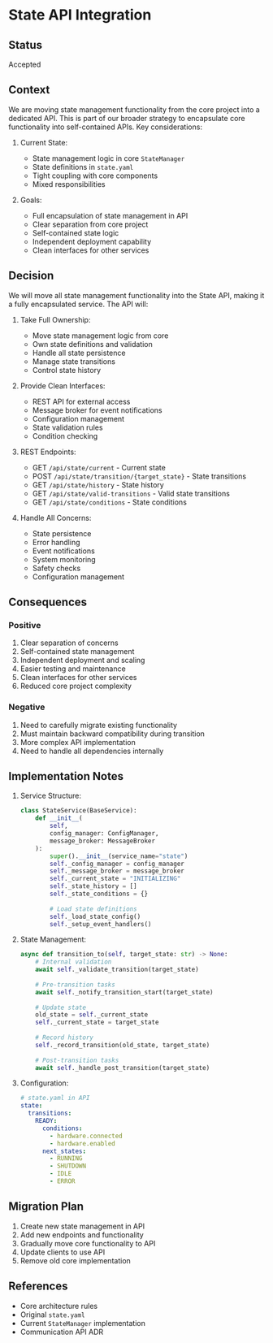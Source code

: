 # State API Integration

## Status
Accepted

## Context
We are moving state management functionality from the core project into a dedicated API. This is part of our broader strategy to encapsulate core functionality into self-contained APIs. Key considerations:

1. Current State:
   - State management logic in core `StateManager`
   - State definitions in `state.yaml`
   - Tight coupling with core components
   - Mixed responsibilities

2. Goals:
   - Full encapsulation of state management in API
   - Clear separation from core project
   - Self-contained state logic
   - Independent deployment capability
   - Clean interfaces for other services

## Decision
We will move all state management functionality into the State API, making it a fully encapsulated service. The API will:

1. Take Full Ownership:
   - Move state management logic from core
   - Own state definitions and validation
   - Handle all state persistence
   - Manage state transitions
   - Control state history

2. Provide Clean Interfaces:
   - REST API for external access
   - Message broker for event notifications
   - Configuration management
   - State validation rules
   - Condition checking

3. REST Endpoints:
   - GET `/api/state/current` - Current state
   - POST `/api/state/transition/{target_state}` - State transitions
   - GET `/api/state/history` - State history
   - GET `/api/state/valid-transitions` - Valid state transitions
   - GET `/api/state/conditions` - State conditions

4. Handle All Concerns:
   - State persistence
   - Error handling
   - Event notifications
   - System monitoring
   - Safety checks
   - Configuration management

## Consequences

### Positive
1. Clear separation of concerns
2. Self-contained state management
3. Independent deployment and scaling
4. Easier testing and maintenance
5. Clean interfaces for other services
6. Reduced core project complexity

### Negative
1. Need to carefully migrate existing functionality
2. Must maintain backward compatibility during transition
3. More complex API implementation
4. Need to handle all dependencies internally

## Implementation Notes

1. Service Structure:
   ```python
   class StateService(BaseService):
       def __init__(
           self,
           config_manager: ConfigManager,
           message_broker: MessageBroker
       ):
           super().__init__(service_name="state")
           self._config_manager = config_manager
           self._message_broker = message_broker
           self._current_state = "INITIALIZING"
           self._state_history = []
           self._state_conditions = {}
           
           # Load state definitions
           self._load_state_config()
           self._setup_event_handlers()
   ```

2. State Management:
   ```python
   async def transition_to(self, target_state: str) -> None:
       # Internal validation
       await self._validate_transition(target_state)
       
       # Pre-transition tasks
       await self._notify_transition_start(target_state)
       
       # Update state
       old_state = self._current_state
       self._current_state = target_state
       
       # Record history
       self._record_transition(old_state, target_state)
       
       # Post-transition tasks
       await self._handle_post_transition(target_state)
   ```

3. Configuration:
   ```yaml
   # state.yaml in API
   state:
     transitions:
       READY:
         conditions:
           - hardware.connected
           - hardware.enabled
         next_states:
           - RUNNING
           - SHUTDOWN
           - IDLE
           - ERROR
   ```

## Migration Plan
1. Create new state management in API
2. Add new endpoints and functionality
3. Gradually move core functionality to API
4. Update clients to use API
5. Remove old core implementation

## References
- Core architecture rules
- Original `state.yaml`
- Current `StateManager` implementation
- Communication API ADR 